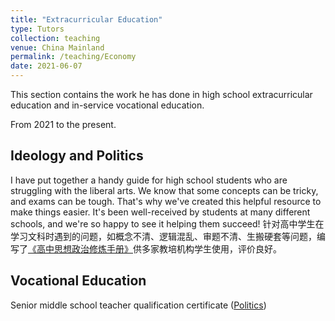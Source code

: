 ```yaml
---
title: "Extracurricular Education"
type: Tutors
collection: teaching
venue: China Mainland
permalink: /teaching/Economy
date: 2021-06-07
---
```


This section contains the work he has done in high school extracurricular education and in-service vocational education.

From 2021 to the present.

Ideology and Politics
---
I have put together a handy guide for high school students who are struggling with the liberal arts. We know that some concepts can be tricky, and exams can be tough. That's why we've created this helpful resource to make things easier. It's been well-received by students at many different schools, and we're so happy to see it helping them succeed!
针对高中学生在学习文科时遇到的问题，如概念不清、逻辑混乱、审题不清、生搬硬套等问题，编写了[《高中思想政治修炼手册》]({{site.url}}/file/高中思想政治修炼手册.pdf)供多家教培机构学生使用，评价良好。

Vocational Education
---
Senior middle school teacher qualification certificate ([Politics](https://www.bilibili.com/video/BV1ar421M7Es/))

